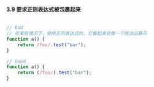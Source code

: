 #### 3.9 要求正则表达式被包裹起来 
```javascript

// Bad
// 在某些情况下，使用正则表达式时，它看起来会像一个除法运算符
function a() {
    return /foo/.test("bar");
}

// Good
function a() {
    return (/foo/).test("bar");
}
```